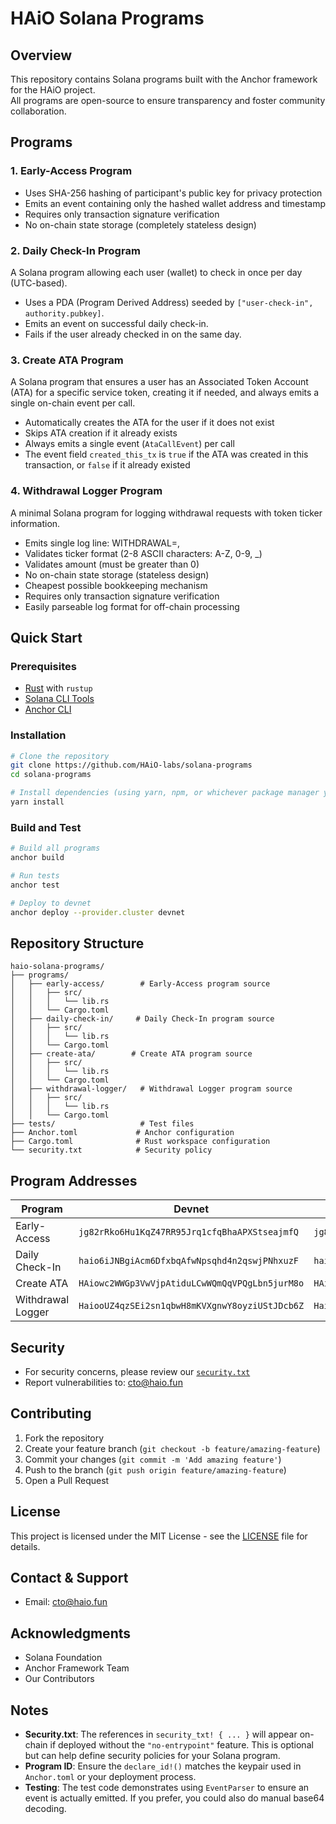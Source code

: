 # HAiO Solana Programs

## Overview

This repository contains Solana programs built with the Anchor framework for the HAiO project.  
All programs are open-source to ensure transparency and foster community collaboration.

## Programs

### 1. Early-Access Program

- Uses SHA-256 hashing of participant's public key for privacy protection
- Emits an event containing only the hashed wallet address and timestamp
- Requires only transaction signature verification
- No on-chain state storage (completely stateless design)

### 2. Daily Check-In Program

A Solana program allowing each user (wallet) to check in once per day (UTC-based).

- Uses a PDA (Program Derived Address) seeded by `["user-check-in", authority.pubkey]`.
- Emits an event on successful daily check-in.
- Fails if the user already checked in on the same day.

### 3. Create ATA Program

A Solana program that ensures a user has an Associated Token Account (ATA) for a specific service token, creating it if needed, and always emits a single on-chain event per call.

- Automatically creates the ATA for the user if it does not exist
- Skips ATA creation if it already exists
- Always emits a single event (`AtaCallEvent`) per call
- The event field `created_this_tx` is `true` if the ATA was created in this transaction, or `false` if it already existed

### 4. Withdrawal Logger Program

A minimal Solana program for logging withdrawal requests with token ticker information.

- Emits single log line: WITHDRAWAL=<ticker>,<amount>
- Validates ticker format (2-8 ASCII characters: A-Z, 0-9, \_)
- Validates amount (must be greater than 0)
- No on-chain state storage (stateless design)
- Cheapest possible bookkeeping mechanism
- Requires only transaction signature verification
- Easily parseable log format for off-chain processing

## Quick Start

### Prerequisites

- [Rust](https://rustup.rs/) with `rustup`
- [Solana CLI Tools](https://docs.solana.com/cli/install-solana-cli-tools)
- [Anchor CLI](https://www.anchor-lang.com/)

### Installation

```bash
# Clone the repository
git clone https://github.com/HAiO-labs/solana-programs
cd solana-programs

# Install dependencies (using yarn, npm, or whichever package manager your project prefers)
yarn install

```

### Build and Test

```bash
# Build all programs
anchor build

# Run tests
anchor test

# Deploy to devnet
anchor deploy --provider.cluster devnet
```

## Repository Structure

```
haio-solana-programs/
├── programs/
│   ├── early-access/        # Early-Access program source
│   │   ├── src/
│   │   │   └── lib.rs
│   │   └── Cargo.toml
│   ├── daily-check-in/     # Daily Check-In program source
│   │   ├── src/
│   │   │   └── lib.rs
│   │   └── Cargo.toml
│   ├── create-ata/        # Create ATA program source
│   │   ├── src/
│   │   │   └── lib.rs
│   │   └── Cargo.toml
│   ├── withdrawal-logger/   # Withdrawal Logger program source
│   │   ├── src/
│   │   │   └── lib.rs
│   │   └── Cargo.toml
├── tests/                   # Test files
├── Anchor.toml             # Anchor configuration
├── Cargo.toml              # Rust workspace configuration
└── security.txt            # Security policy
```

## Program Addresses

| Program           | Devnet                                         | Mainnet                                        |
| ----------------- | ---------------------------------------------- | ---------------------------------------------- |
| Early-Access      | `jg82rRko6Hu1KqZ47RR95Jrq1cfqBhaAPXStseajmfQ`  | `jg82rRko6Hu1KqZ47RR95Jrq1cfqBhaAPXStseajmfQ`  |
| Daily Check-In    | `haio6iJNBgiAcm6DfxbqAfwNpsqhd4n2qswjPNhxuzF`  | `haio6iJNBgiAcm6DfxbqAfwNpsqhd4n2qswjPNhxuzF`  |
| Create ATA        | `HAiowc2WWGp3VwVjpAtiduLCwWQmQqVPQgLbn5jurM8o` | `HAiowc2WWGp3VwVjpAtiduLCwWQmQqVPQgLbn5jurM8o` |
| Withdrawal Logger | `HaiooUZ4qzSEi2sn1qbwH8mKVXgnwY8oyziUStJDcb6Z` | `HaiooUZ4qzSEi2sn1qbwH8mKVXgnwY8oyziUStJDcb6Z` |

## Security

- For security concerns, please review our [`security.txt`](./security.txt)
- Report vulnerabilities to: cto@haio.fun

## Contributing

1. Fork the repository
2. Create your feature branch (`git checkout -b feature/amazing-feature`)
3. Commit your changes (`git commit -m 'Add amazing feature'`)
4. Push to the branch (`git push origin feature/amazing-feature`)
5. Open a Pull Request

## License

This project is licensed under the MIT License - see the [LICENSE](./LICENSE) file for details.

## Contact & Support

- Email: cto@haio.fun

## Acknowledgments

- Solana Foundation
- Anchor Framework Team
- Our Contributors

## Notes

- **Security.txt**: The references in `security_txt! { ... }` will appear on-chain if deployed without the `"no-entrypoint"` feature. This is optional but can help define security policies for your Solana program.
- **Program ID**: Ensure the `declare_id!()` matches the keypair used in `Anchor.toml` or your deployment process.
- **Testing**: The test code demonstrates using `EventParser` to ensure an event is actually emitted. If you prefer, you could also do manual base64 decoding.
